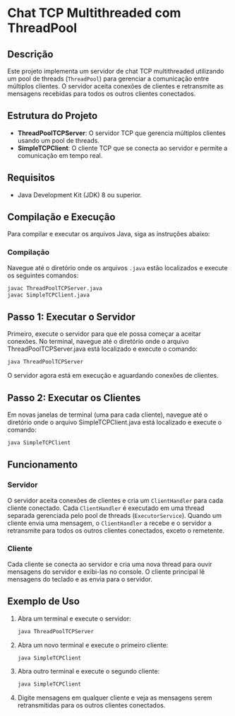# Chat TCP Multithreaded com ThreadPool

## Descrição

Este projeto implementa um servidor de chat TCP multithreaded utilizando um pool de threads (`ThreadPool`) para gerenciar a comunicação entre múltiplos clientes. O servidor aceita conexões de clientes e retransmite as mensagens recebidas para todos os outros clientes conectados.

## Estrutura do Projeto

- **ThreadPoolTCPServer**: O servidor TCP que gerencia múltiplos clientes usando um pool de threads.
- **SimpleTCPClient**: O cliente TCP que se conecta ao servidor e permite a comunicação em tempo real.

## Requisitos

- Java Development Kit (JDK) 8 ou superior.

## Compilação e Execução

Para compilar e executar os arquivos Java, siga as instruções abaixo:

### Compilação

Navegue até o diretório onde os arquivos `.java` estão localizados e execute os seguintes comandos:

```bash
javac ThreadPoolTCPServer.java
javac SimpleTCPClient.java
```

## Passo 1: Executar o Servidor

Primeiro, execute o servidor para que ele possa começar a aceitar conexões. No terminal, navegue até o diretório onde o arquivo ThreadPoolTCPServer.java está localizado e execute o comando:

```bash
java ThreadPoolTCPServer
```

O servidor agora está em execução e aguardando conexões de clientes.

## Passo 2: Executar os Clientes
Em novas janelas de terminal (uma para cada cliente), navegue até o diretório onde o arquivo SimpleTCPClient.java está localizado e execute o comando:

```bash
java SimpleTCPClient
```

## Funcionamento

### Servidor

O servidor aceita conexões de clientes e cria um `ClientHandler` para cada cliente conectado. Cada `ClientHandler` é executado em uma thread separada gerenciada pelo pool de threads (`ExecutorService`). Quando um cliente envia uma mensagem, o `ClientHandler` a recebe e o servidor a retransmite para todos os outros clientes conectados, exceto o remetente.

### Cliente

Cada cliente se conecta ao servidor e cria uma nova thread para ouvir mensagens do servidor e exibi-las no console. O cliente principal lê mensagens do teclado e as envia para o servidor.

## Exemplo de Uso

1. Abra um terminal e execute o servidor:

    ```bash
    java ThreadPoolTCPServer
    ```

2. Abra um novo terminal e execute o primeiro cliente:

    ```bash
    java SimpleTCPClient
    ```

3. Abra outro terminal e execute o segundo cliente:

    ```bash
    java SimpleTCPClient
    ```

4. Digite mensagens em qualquer cliente e veja as mensagens serem retransmitidas para os outros clientes conectados.

